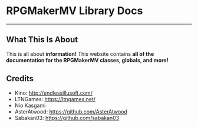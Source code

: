 
# RPGMakerMV Library Docs

---

## What This Is About

This is all about **information!** This website contains **all of the documentation for the RPGMakerMV classes, globals, and more!** 

## Credits

* Kino: http://endlessillusoft.com/
* LTNGames: https://ltngames.net/
* Nio Kasgami
* AsterAtwood: https://github.com/AsterAtwood
* Sabakan03: https://github.com/sabakan03